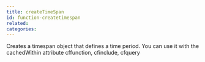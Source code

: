 ```yaml
---
title: createTimeSpan
id: function-createtimespan
related:
categories:
---
```


Creates a timespan object that defines a time period. You
        can use it with the cachedWithin attribute cffunction, cfinclude, cfquery 